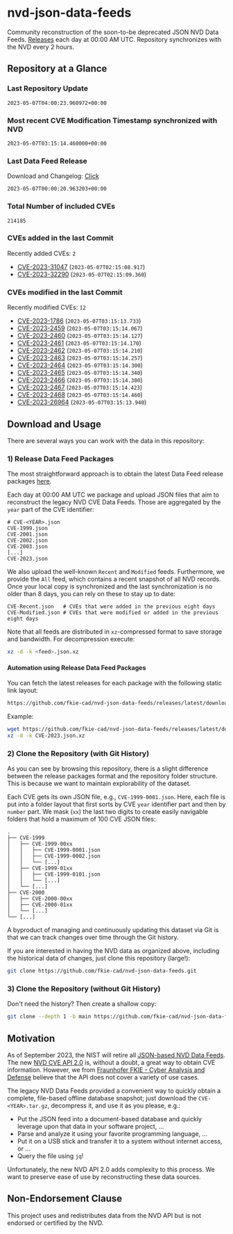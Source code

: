 # nvd-json-data-feeds

Community reconstruction of the soon-to-be deprecated JSON NVD Data Feeds. 
[Releases](releases/latest) each day at 00:00 AM UTC.
Repository synchronizes with the NVD every 2 hours.

## Repository at a Glance

### Last Repository Update

```plain
2023-05-07T04:00:23.960972+00:00
```

### Most recent CVE Modification Timestamp synchronized with NVD

```plain
2023-05-07T03:15:14.460000+00:00
```

### Last Data Feed Release

Download and Changelog: [Click](releases/latest)

```plain
2023-05-07T00:00:20.963203+00:00
```

### Total Number of included CVEs

```plain
214185
```

### CVEs added in the last Commit

Recently added CVEs: `2`

* [CVE-2023-31047](CVE-2023/CVE-2023-310xx/CVE-2023-31047.json) (`2023-05-07T02:15:08.917`)
* [CVE-2023-32290](CVE-2023/CVE-2023-322xx/CVE-2023-32290.json) (`2023-05-07T02:15:09.360`)


### CVEs modified in the last Commit

Recently modified CVEs: `12`

* [CVE-2023-1786](CVE-2023/CVE-2023-17xx/CVE-2023-1786.json) (`2023-05-07T03:15:13.733`)
* [CVE-2023-2459](CVE-2023/CVE-2023-24xx/CVE-2023-2459.json) (`2023-05-07T03:15:14.067`)
* [CVE-2023-2460](CVE-2023/CVE-2023-24xx/CVE-2023-2460.json) (`2023-05-07T03:15:14.127`)
* [CVE-2023-2461](CVE-2023/CVE-2023-24xx/CVE-2023-2461.json) (`2023-05-07T03:15:14.170`)
* [CVE-2023-2462](CVE-2023/CVE-2023-24xx/CVE-2023-2462.json) (`2023-05-07T03:15:14.210`)
* [CVE-2023-2463](CVE-2023/CVE-2023-24xx/CVE-2023-2463.json) (`2023-05-07T03:15:14.257`)
* [CVE-2023-2464](CVE-2023/CVE-2023-24xx/CVE-2023-2464.json) (`2023-05-07T03:15:14.300`)
* [CVE-2023-2465](CVE-2023/CVE-2023-24xx/CVE-2023-2465.json) (`2023-05-07T03:15:14.340`)
* [CVE-2023-2466](CVE-2023/CVE-2023-24xx/CVE-2023-2466.json) (`2023-05-07T03:15:14.380`)
* [CVE-2023-2467](CVE-2023/CVE-2023-24xx/CVE-2023-2467.json) (`2023-05-07T03:15:14.423`)
* [CVE-2023-2468](CVE-2023/CVE-2023-24xx/CVE-2023-2468.json) (`2023-05-07T03:15:14.460`)
* [CVE-2023-26964](CVE-2023/CVE-2023-269xx/CVE-2023-26964.json) (`2023-05-07T03:15:13.940`)


## Download and Usage

There are several ways you can work with the data in this repository:

### 1) Release Data Feed Packages

The most straightforward approach is to obtain the latest Data Feed release packages [here](releases/latest).

Each day at 00:00 AM UTC we package and upload JSON files that aim to reconstruct the legacy NVD CVE Data Feeds.
Those are aggregated by the `year` part of the CVE identifier:

```
# CVE-<YEAR>.json
CVE-1999.json
CVE-2001.json
CVE-2002.json
CVE-2003.json
[...]
CVE-2023.json
```

We also upload the well-known `Recent` and `Modified` feeds.
Furthermore, we provide the `All` feed, which contains a recent snapshot of all NVD records.
Once your local copy is synchronized and the last synchronization is no older than 8 days, you can rely on these to stay up to date:

```plain
CVE-Recent.json   # CVEs that were added in the previous eight days
CVE-Modified.json # CVEs that were modified or added in the previous eight days
```

Note that all feeds are distributed in `xz`-compressed format to save storage and bandwidth.
For decompression execute:

```sh
xz -d -k <feed>.json.xz
```


#### Automation using Release Data Feed Packages

You can fetch the latest releases for each package with the following static link layout:

```sh
https://github.com/fkie-cad/nvd-json-data-feeds/releases/latest/download/CVE-<YEAR>.json.xz
```

Example:

```sh
wget https://github.com/fkie-cad/nvd-json-data-feeds/releases/latest/download/CVE-2023.json.xz
xz -d -k CVE-2023.json.xz
```

### 2) Clone the Repository (with Git History)

As you can see by browsing this repository, there is a slight difference between the release packages format and the repository folder structure.
This is because we want to maintain explorability of the dataset.

Each CVE gets its own JSON file, e.g., `CVE-1999-0001.json`.
Here, each file is put into a folder layout that first sorts by CVE `year` identifier part and then by `number` part.
We mask (`xx`) the last two digits to create easily navigable folders that hold a maximum of 100 CVE JSON files:

```plain
.
├── CVE-1999
│   ├── CVE-1999-00xx
│   │   ├── CVE-1999-0001.json
│   │   ├── CVE-1999-0002.json
│   │   └── [...]
│   ├── CVE-1999-01xx
│   │   ├── CVE-1999-0101.json
│   │   └── [...]
│   └── [...]
├── CVE-2000
│   ├── CVE-2000-00xx
│   ├── CVE-2000-01xx
│   └── [...]
└── [...]
```

A byproduct of managing and continuously updating this dataset via Git is that we can track changes over time through the Git history.

If you are interested in having the NVD data as organized above, including the historical data of changes, just clone this repository (large!):

```sh
git clone https://github.com/fkie-cad/nvd-json-data-feeds.git
```

### 3) Clone the Repository (without Git History)

Don't need the history? Then create a shallow copy:

```sh
git clone --depth 1 -b main https://github.com/fkie-cad/nvd-json-data-feeds.git
```

## Motivation

As of September 2023, the NIST will retire all [JSON-based NVD Data Feeds](https://nvd.nist.gov/vuln/data-feeds#divRetirementBanner-1).
The new [NVD CVE API 2.0](https://nvd.nist.gov/developers/vulnerabilities) is, without a doubt, a great way to obtain CVE information.
However, we from [Fraunhofer FKIE - Cyber Analysis and Defense](https://www.fkie.fraunhofer.de/en/departments/cad.html) believe that the API does not cover a variety of use cases.

The legacy NVD Data Feeds provided a convenient way to quickly obtain a complete, file-based offline database snapshot; just download the `CVE-<YEAR>.tar.gz`, decompress it, and use it as you please, e.g.:

* Put the JSON feed into a document-based database and quickly leverage upon that data in your software project, ...
* Parse and analyze it using your favorite programming language, ...
* Put it on a USB stick and transfer it to a system without internet access, or ...
* Query the file using `jq`!

Unfortunately, the new NVD API 2.0 adds complexity to this process.
We want to preserve ease of use by reconstructing these data sources.

## Non-Endorsement Clause

This project uses and redistributes data from the NVD API but is not endorsed or certified by the NVD.